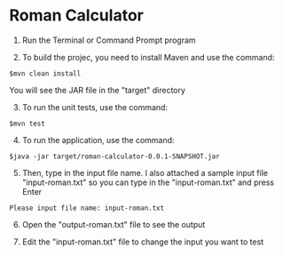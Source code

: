# Roman Calculator
1. Run the Terminal or Command Prompt program

2. To build the projec, you need to install Maven and use the command:
```
$mvn clean install
```
You will see the JAR file in the "target" directory

3. To run the unit tests, use the command: 
```
$mvn test
```

4. To run the application, use the command:
```
$java -jar target/roman-calculator-0.0.1-SNAPSHOT.jar
```

5. Then, type in the input file name.
I also attached a sample input file "input-roman.txt" so you can type in the "input-roman.txt" and press Enter
```
Please input file name: input-roman.txt
```

6. Open the "output-roman.txt" file to see the output

7. Edit the "input-roman.txt" file to change the input you want to test 

